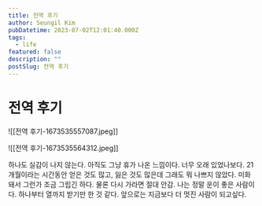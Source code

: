 ```yaml
---
title: 전역 후기
author: Seungil Kim
pubDatetime: 2023-07-02T12:01:40.000Z
tags:
  - life
featured: false
description: ""
postSlug: 전역 후기
---
```

# 전역 후기

![[전역 후기-1673535557087.jpeg]]

![[전역 후기-1673535564312.jpeg]]

하나도 실감이 나지 않는다. 아직도 그냥 휴가 나온 느낌이다. 너무 오래 있었나보다. 21개월이라는 시간동안 얻은 것도 많고, 잃은 것도 많은데 그래도 뭐 나쁘지 않았다. 미화돼서 그런가 조금 그립긴 하다. 물론 다시 가라면 절대 안감. 
나는 정말 운이 좋은 사람이다. 하나부터 열까지 받기만 한 것 같다. 앞으로는 지금보다 더 멋진 사람이 되고싶다. 
